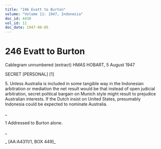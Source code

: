 ```yaml
---
title: "246 Evatt to Burton"
volume: "Volume 11: 1947, Indonesia"
doc_id: 4430
vol_id: 11
doc_date: 1947-08-05
---
```


# 246 Evatt to Burton

Cablegram unnumbered (extract) HMAS HOBART, 5 August 1947

SECRET [PERSONAL] [1]

5\. Unless Australia is included in some tangible way in the Indonesian arbitration or mediation the net result would be that instead of open judicial arbitration, secret political bargain on Munich style might result to prejudice Australian interests. If the Dutch insist on United States, presumably Indonesia could be expected to nominate Australia.

_

1 Addressed to Burton alone.

_

_ [AA:A4311/1, BOX 449]_
